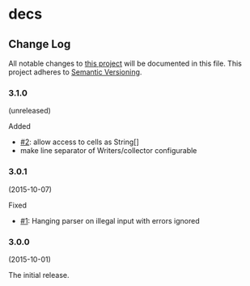 # decs

## Change Log

All notable changes to [this project](README.md) will be documented in this
file. This project adheres to [Semantic Versioning](http://semver.org).
 

### 3.1.0
(unreleased)

Added

* [#2](https://github.com/aburmeis/decs/issues/2): allow access to cells as String[]
* make line separator of Writers/collector configurable


### 3.0.1
(2015-10-07)

Fixed

* [#1](https://github.com/aburmeis/decs/issues/1): Hanging parser on illegal input with errors ignored


### 3.0.0
(2015-10-01)

The initial release. 

